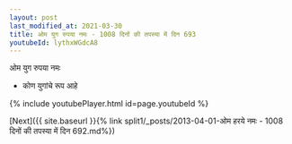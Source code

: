```yaml
---
layout: post
last_modified_at: 2021-03-30
title: ओम युग रुपया नमः - 1008 दिनों की तपस्या में दिन 693
youtubeId: lythxWGdcA8
---
```

 
 
 ओम युग रुपया नमः  
 
 -  कोण युगांचे रूप आहे 
 
  
 
  
 
 
 
 
 
 


{% include youtubePlayer.html id=page.youtubeId %}
 
[Next]({{ site.baseurl }}{% link  split1/_posts/2013-04-01-ओम हरये नमः - 1008 दिनों की तपस्या में दिन 692.md%})
 
